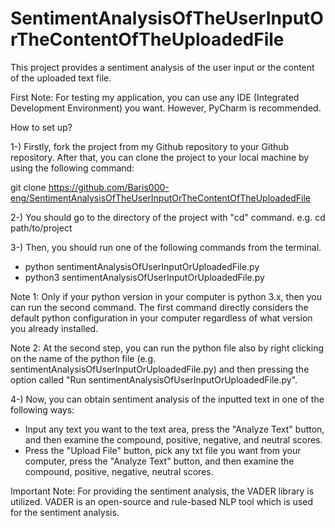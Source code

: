 # SentimentAnalysisOfTheUserInputOrTheContentOfTheUploadedFile
This project provides a sentiment analysis of the user input or the content of the uploaded text file.

First Note: For testing my application, you can use any IDE (Integrated Development Environment) you want. However, PyCharm is recommended.

How to set up?

1-) Firstly, fork the project from my Github repository to your Github repository. After that, you can clone the project to your local machine by using the following command:

git clone https://github.com/Baris000-eng/SentimentAnalysisOfTheUserInputOrTheContentOfTheUploadedFile

2-) You should go to the directory of the project with "cd" command.
e.g. cd path/to/project

3-) Then, you should run one of the following commands from the terminal.

- python sentimentAnalysisOfUserInputOrUploadedFile.py
- python3 sentimentAnalysisOfUserInputOrUploadedFile.py

Note 1: Only if your python version in your computer is python 3.x, then you can run the second command. The first command directly considers the default python configuration in your computer regardless of what version you already installed.

Note 2: At the second step, you can run the python file also by right clicking on the name of the python file 
(e.g. sentimentAnalysisOfUserInputOrUploadedFile.py) and then pressing the option called 
"Run sentimentAnalysisOfUserInputOrUploadedFile.py".

4-) Now, you can obtain sentiment analysis of the inputted text in one of the following ways: 
  * Input any text you want to the text area, press the "Analyze Text" button, and then examine the compound, positive, negative,      and neutral scores.
  * Press the "Upload File" button, pick any txt file you want from your computer, press the "Analyze Text" button, and then examine   the compound, positive, negative, neutral scores.


Important Note: For providing the sentiment analysis, the VADER library is utilized. VADER is an open-source and rule-based NLP tool which is used for the sentiment analysis.

